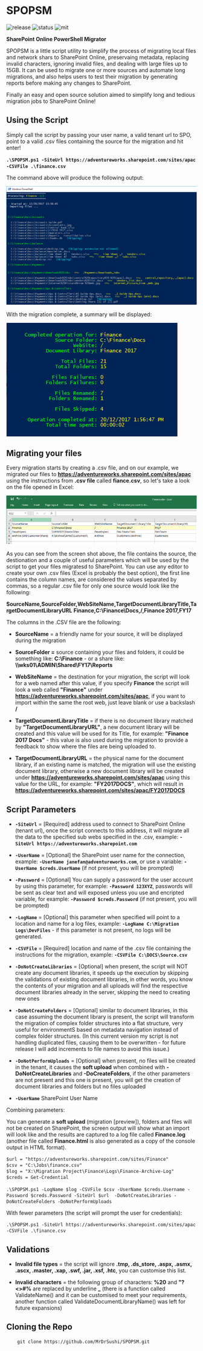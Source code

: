 # SPOPSM 

![release](https://img.shields.io/badge/release-v1.0.0-blue.svg)
![status](https://img.shields.io/badge/status-stable-green.svg)
![mit](https://img.shields.io/badge/license-MIT-blue.svg)

**SharePoint Online PowerShell Migrator**

SPOPSM is a little script utility to simplify the process of migrating local files and network shars to SharePoint Online, preservaing metadata, replacing invalid characters, ignoring invalid files, and dealing with large files up to 15GB. It can be used to migrate one or more sources and automate long migrations, and also helps users to test their migration by generating reports before making any changes to SharePoint.

Finally an easy and open source solution aimed to simplify long and tedious migration jobs to SharePoint Online!



## Using the Script 

Simply call the script by passing your user name, a valid tenant url to SPO, point to a valid .csv files containing the source for the migration and hit enter!


**`.\SPOPSM.ps1 -SiteUrl https://adventureworks.sharepoint.com/sites/apac -CSVFile .\finance.csv`**

The command above will produce the following output:

![SPOPSM](./readme/script-running.png)


With the migration complete, a summary will be displayed:

![SPOPSM](./readme/script-totals.png)





## Migrating your files

Every migration starts by creating a .csv file, and on our example, we migrated our files to **https://adventureworks.sharepoint.com/sites/apac** using the instructions from  **.csv file** called **fiance.csv**, so let's take a look on the file opened in Excel:

![SPOPSM](./readme/finance-xlsx.png)

As you can see from the screen shot above, the file contains the source, the destionation and a couple of useful parameters which will be used by the script to get your files migratesd to SharePoint. You can use any editor to create your own .csv files (Excel is probably the best option), the first line contains the column names,  are considered the values separated by commas, so a regular .csv file for only one source would look like the following:

**SourceName,SourceFolder,WebSiteName,TargetDocumentLibraryTitle,TargetDocumentLibraryURL**
**Finance,C:\Finance\Docs,/,Finance 2017,FY17**

The columns in the .CSV file are the following:

* **SourceName** = a friendly name for your source, it will be displayed during the migration

* **SourceFolder =** source containing your files and folders, it could be something like: **C:\Finance** - or a share like: **\\\wks01\ADMIN\Shared\FY17\Reports**

* **WebSiteName** = the destination for your migration, the script will look for a web named after this value, if you specify **Finance** the script will look a web called **"Finance"** under **https://adventureworks.sharepoint.com/sites/apac**, if you want to import within the same the root web, just leave blank or use a backslash **/** 

* **TargetDocumentLibraryTitle** = if there is no document library matched by **"TargetDocumentLibraryURL"**, a new document library will be created and this value will be used for its Title, for example: **"Finance 2017 Docs"** - this value is also used during the migration to provide a feedback to show where the files are being uploaded to.

* **TargetDocumentLibraryURL** = the physical name for the document library, if an existing name is matched, the migration will use the existing document library, otherwise a new document library will be created under **https://adventureworks.sharepoint.com/sites/apac**  using this value for the URL, for example: **"FY2017DOCS"**, which will result in **https://adventureworks.sharepoint.com/sites/apac/FY2017DOCS**



## Script Parameters


* **`-SiteUrl`** = [Required] address used to connect to SharePoint Online (tenant url), once the script connects to this address, it will migrate all the data to the specified sub webs specified in the .csv, example: **`-SiteUrl https://adventureworks.sharepoint.com`** 

* **`-UserName`** = [Optional] the SharePoint user name for the connection, example:  **`-UserName janefan@adventureworks.com`**, or use a variable: **`-UserName $creds.UserName`** (if not present, you will be prompted)

* **`-Password`** = [Optional] You can supply a password for the user account by using this parameter, for example: **`-Password 123XYZ`**, passwords will be sent as clear text and will exposed unless you use and encripted variable, for example: **`-Password $creds.Password`** (if not present, you will be prompted)

* **`-LogName`** = [Optional] this parameter when specified will point to a location and name for a log files, example: **`-LogName C:\Migration Logs\DevFiles`** - if this parameter is not present, no logs will be generated.

* **`-CSVFile`** = [Required] location and name of the .csv file containing the instructions for the migration, example: **`-CSVFile C:\DOCS\Source.csv`**

* **`-DoNotCreateLibraries`** = [Optional] when present, the script will NOT create any document libraries, it speeds up the execution by skipping the validations of existing document libraries, in other words, you know the contents of your migration and all uploads will find the respective document libraries already in the server, skipping the need to creating new ones

* **`-DoNotCreateFolders`** = [Optional] similar to document libraries, in this case assuming the document library is present, the script will transform the migration of complex folder structures into a flat structure, very useful for environmentS based on metadata navigation instead of complex folder structures. (In this current version my script is not handling duplicated files, causing them to be overwritten - for future release I will add increments to file names to avoid this issue.)

* **`-DoNotPerformUploads`** = [Optional] when present, no files will be created in the tenant, it causes the **soft upload** when combined with **-DoNotCreateLibraries** and **-DoCreateFolders**, if the other parameters are not present and this one is present, you will get the creation of document libraries and folders but no files uploaded

* **`-UserName`** SharePoint User Name

Combining parameters:

You can generate a **soft upload** (migration [preview]), folders and files will not be created on SharePoint, the screen output will show what an import will look like and the results are captured to a log file called **Finance.log** (another file called **Finance.html** is also generated as a copy of the console output in HTML format).

```
$url = "https://adventureworks.sharepoint.com/sites/Finance"
$csv = "C:\Jobs\finance.csv"
$log = "X:\Migration Project\Finance\Logs\Finance-Archive-Log"
$creds = Get-Credential

.\SPOPSM.ps1 -LogName $log -CSVFile $csv -UserName $creds.Username -Password $creds.Password -SiteUrl $url  -DoNotCreateLibraries -DoNotCreateFolders -DoNotPerformUploads
```

With fewer parameters (the script will prompt the user for credentials):

```
.\SPOPSM.ps1 -SiteUrl https://adventureworks.sharepoint.com/sites/apac -CSVFile .\finance.csv
```


## Validations


* **Invalid file types** = the script will ignore **.tmp, .ds_store, .aspx, .asmx, .ascx, .master, .xap, .swf, .jar, .xsf, .htc**, you can customise this list.

* **Invalid characters** = the following group of characters: **%20** and **"?<>#%** are replaced by underline **_** (there is a function called ValidateName() and it can be customised to meet your requirements, another function called ValidateDocumentLibraryName() was left for future expansions)


## Cloning the Repo

```
    git clone https://github.com/MrDrSushi/SPOPSM.git
```
